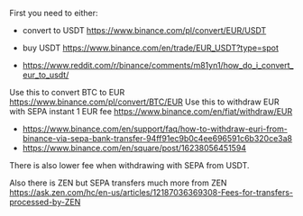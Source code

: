 First you need to either:

- convert to USDT <https://www.binance.com/pl/convert/EUR/USDT>
- buy USDT <https://www.binance.com/en/trade/EUR_USDT?type=spot>

- <https://www.reddit.com/r/binance/comments/m81yn1/how_do_i_convert_eur_to_usdt/>

Use this to convert BTC to EUR <https://www.binance.com/pl/convert/BTC/EUR>
Use this to withdraw EUR with SEPA instant 1 EUR fee <https://www.binance.com/en/fiat/withdraw/EUR>

- <https://www.binance.com/en/support/faq/how-to-withdraw-euri-from-binance-via-sepa-bank-transfer-94ff91ec9b0c4ee696591c6b320ce3a8>
- <https://www.binance.com/en/square/post/16238056451594>

There is also lower fee when withdrawing with SEPA from USDT.

Also there is ZEN but SEPA transfers much more from ZEN <https://ask.zen.com/hc/en-us/articles/12187036369308-Fees-for-transfers-processed-by-ZEN>
